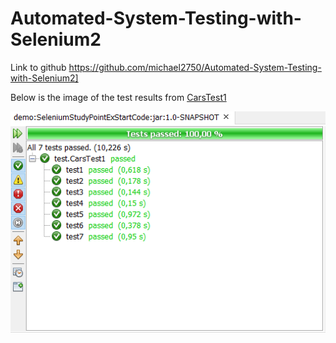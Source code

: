 # Automated-System-Testing-with-Selenium2
Link to github https://github.com/michael2750/Automated-System-Testing-with-Selenium2]

Below is the image of the test results from [CarsTest1](https://github.com/michael2750/Automated-System-Testing-with-Selenium2/blob/master/src/test/java/test/CarsTest1.java)

![test-results](https://github.com/michael2750/Automated-System-Testing-with-Selenium2/blob/master/test-results.PNG)
